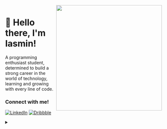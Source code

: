 <img align="right" height="340" src="https://github.com/devIasminSilva/devIasminSilva/assets/143299286/c67fe686-e1cf-48de-9409-5a59b101b1b6">

<h1>
💜 Hello there, I'm Iasmin!
</h1>
A programming enthusiast student, determined to build a strong career in the world of technology, learning and growing with every line of code.

<h3 align="left">Connect with me!</h3>

[![LinkedIn](https://img.shields.io/badge/-LinkedIn-000?style=for-the-badge&logo=linkedin&logoColor=8d65c5&color:FFF)](https://www.linkedin.com/in/deviasminsilva/)
[![Dribbble](https://img.shields.io/badge/-Dribbble-000?style=for-the-badge&logo=dribbble&logoColor=8d65c5&color:FFF)](https://dribbble.com/devIasminSilva/)


<details align="left">
  <summary></summary> 

  - Badges by <a href="https://shields.io/">shields.io</a><br>
  - Computer vector by <a href="https://www.freepik.com/author/fullvector">Fullvector</a><br>
</details>
